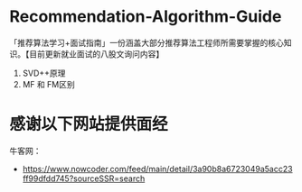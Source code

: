 # Recommendation-Algorithm-Guide
「推荐算法学习+面试指南」一份涵盖大部分推荐算法工程师所需要掌握的核心知识。【目前更新就业面试的八股文询问内容】

1. SVD++原理
2. MF 和 FM区别
# 感谢以下网站提供面经
牛客网：
- https://www.nowcoder.com/feed/main/detail/3a90b8a6723049a5acc23ff99dfdd745?sourceSSR=search

